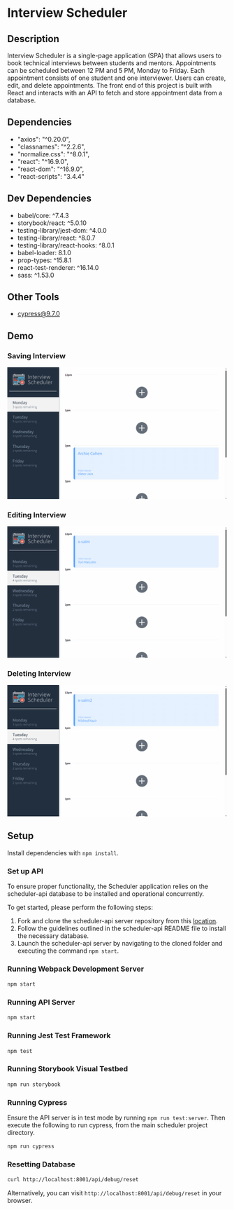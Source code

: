 # Interview Scheduler

## Description 

Interview Scheduler is a single-page application (SPA) that allows users to book technical interviews between students and mentors. Appointments can be scheduled between 12 PM and 5 PM, Monday to Friday. Each appointment consists of one student and one interviewer. Users can create, edit, and delete appointments. The front end of this project is built with React and interacts with an API to fetch and store appointment data from a database.


## Dependencies 

- "axios": "^0.20.0",
- "classnames": "^2.2.6",
- "normalize.css": "^8.0.1",
- "react": "^16.9.0",
- "react-dom": "^16.9.0",
- "react-scripts": "3.4.4"

## Dev Dependencies
- babel/core: ^7.4.3
- storybook/react: ^5.0.10
- testing-library/jest-dom: ^4.0.0
- testing-library/react: ^8.0.7
- testing-library/react-hooks: ^8.0.1
- babel-loader: 8.1.0
- prop-types: ^15.8.1
- react-test-renderer: ^16.14.0
- sass: ^1.53.0

## Other Tools
- cypress@9.7.0

## Demo

### Saving Interview
![Saving Appointment](https://github.com/x-saim/scheduler/blob/master/docs/SaveInterview.gif?raw=true)

### Editing Interview
![Editing Appointment](https://github.com/x-saim/scheduler/blob/master/docs/EditInterview.gif?raw=true)

### Deleting Interview
![Deleting Appointment](https://github.com/x-saim/scheduler/blob/master/docs/DeleteInterview.gif?raw=true)

## Setup

Install dependencies with `npm install`.

### Set up API
To ensure proper functionality, the Scheduler application relies on the scheduler-api database to be installed and operational concurrently.

To get started, please perform the following steps:

1. Fork and clone the scheduler-api server repository from this [location](https://github.com/lighthouse-labs/scheduler-api).
2. Follow the guidelines outlined in the scheduler-api README file to install the necessary database.
3. Launch the scheduler-api server by navigating to the cloned folder and executing the command `npm start`.

### Running Webpack Development Server

```sh
npm start
```

### Running API Server

```sh
npm start
```

### Running Jest Test Framework

```sh
npm test
```

### Running Storybook Visual Testbed

```sh
npm run storybook
```

### Running Cypress
Ensure the API server is in test mode by running `npm run test:server`. Then execute the following to run cypress, from the main scheduler project directory.

```sh
npm run cypress
```

### Resetting Database

```sh
curl http://localhost:8001/api/debug/reset
```
Alternatively, you can visit `http://localhost:8001/api/debug/reset` in your browser.